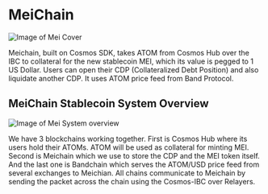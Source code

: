 # MeiChain

![Image of Mei Cover](https://github.com/tharamalai/meichain/blob/mei-master/image/mei_cover.png)

Meichain, built on Cosmos SDK, takes ATOM from Cosmos Hub over the IBC to collateral for the new stablecoin MEI, which its value is pegged to 1 US Dollar. Users can open their CDP (Collateralized Debt Position) and also liquidate another CDP. It uses ATOM price feed from Band Protocol.

## MeiChain Stablecoin System Overview
![Image of Mei System overview](https://github.com/tharamalai/meichain/blob/mei-master/image/mei_overview.png)

We have 3 blockchains working together. First is Cosmos Hub where its users hold their ATOMs. ATOM will be used as collateral for minting MEI. Second is Meichain which we use to store the CDP and the MEI token itself. And the last one is Bandchain which serves the ATOM/USD price feed from several exchanges to Meichian. All chains communicate to Meichain by sending the packet across the chain using the Cosmos-IBC over  Relayers.

